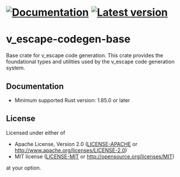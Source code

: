 # [![Documentation](https://docs.rs/v_escape-codegen-base/badge.svg)](https://docs.rs/v_escape-codegen-base/) [![Latest version](https://img.shields.io/crates/v/v_escape-codegen-base.svg)](https://crates.io/crates/v_escape-codegen-base)

# v_escape-codegen-base

Base crate for v_escape code generation. This crate provides the foundational types and utilities used by the v_escape code generation system.

## Documentation

- Minimum supported Rust version: 1.85.0 or later

## License

Licensed under either of

- Apache License, Version 2.0 ([LICENSE-APACHE](LICENSE-APACHE) or http://www.apache.org/licenses/LICENSE-2.0)
- MIT license ([LICENSE-MIT](LICENSE-MIT) or http://opensource.org/licenses/MIT)

at your option.

